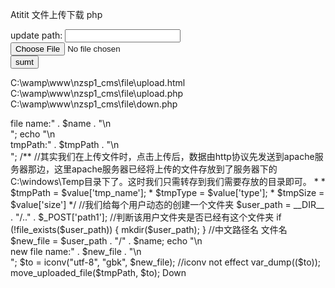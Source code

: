 Atitit 文件上传下载 php  

<form action="upload.php" enctype="multipart/form-data" method="post">
update path: <input type="text" name="path1"></input>
<input type="file" name="file1"></input><br>
<button>sumt</button>
</form>

C:\wamp\www\nzsp1_cms\file\upload.html
C:\wamp\www\nzsp1_cms\file\upload.php
C:\wamp\www\nzsp1_cms\file\down.php

<?php

$name = $_FILES['file1']['name']; // 客户端机器文件的原名称
$tmpPath = $_FILES['file1']['tmp_name'];
echo $name;
echo "\n<br>   file name:" . $name . "\n<br>";
echo "\n<br>   tmpPath:" . $tmpPath . "\n<br>";

/**  //其实我们在上传文件时，点击上传后，数据由http协议先发送到apache服务器那边，这里apache服务器已经将上传的文件存放到了服务器下的C:\windows\Temp目录下了。这时我们只需转存到我们需要存放的目录即可。
 *
 * $tmpPath = $value['tmp_name'];
 *      $tmpType = $value['type'];
 *      $tmpSize = $value['size']
 */

//我们给每个用户动态的创建一个文件夹
$user_path = __DIR__ . "/.." . $_POST['path1'];
//判断该用户文件夹是否已经有这个文件夹
if (!file_exists($user_path)) {
    mkdir($user_path);
}
//中文路径名  文件名
$new_file = $user_path . "/" . $name;
echo "\n<br> new file name:" . $new_file . "\n<br>";
$to = iconv("utf-8", "gbk", $new_file);
//iconv not effect
var_dump(($to));
move_uploaded_file($tmpPath, $to);


Down

<?php
error_reporting(E_ALL & ~E_NOTICE & ~E_WARNING);
//接收需要下载的文件名称
if (!isset($_GET['file'])) exit('Filename is empty');
if (empty($_GET['file'])) exit('Filename not valid');
ob_clean();//清除一下缓冲区
//获得文件名称
$filename = basename(urldecode($_GET['file']));
error_log('$filename '. $filename);
//文件完整路径（这里将真实的文件存放在temp目录下）
$filePath = __DIR__ . "/../" .$_GET['file'];
error_log('$filePath '. $filePath);
//将utf8编码转换成gbk编码，否则，文件中文名称的文件无法打开
$filePath = iconv('UTF-8', 'gbk', $filePath);
//检查文件是否可读
if (!is_file($filePath) || !is_readable($filePath)) exit('Can not access file ' . $filename);
/**
 *
 * /application/extra/maccms.php
 * 这里应该加上安全验证之类的代码，例如：检测请求来源、验证UA标识等等
 */
//以只读方式打开文件，并强制使用二进制模式
$fileHandle = fopen($filePath, "rb");
if ($fileHandle === false) {
    exit("Can not open file: $filename");
}
//文件类型是二进制流。设置为utf8编码（支持中文文件名称）
header('Content-type:application/octet-stream; charset=utf-8');
header("Content-Transfer-Encoding: binary");
header("Accept-Ranges: bytes");
//文件大小
header("Content-Length: " . filesize($filePath));
//触发浏览器文件下载功能
header('Content-Disposition:attachment;filename="' . urlencode($filename) . '"');
//循环读取文件内容，并输出
while (!feof($fileHandle)) {
    //从文件指针 handle 读取最多 length 个字节（每次输出10k）
    echo fread($fileHandle, 10240);
}
//关闭文件流
fclose($fileHandle);

